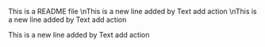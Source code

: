 This is a README file
\nThis is a new line added by Text add action
\nThis is a new line added by Text add action

This is a new line added by Text add action